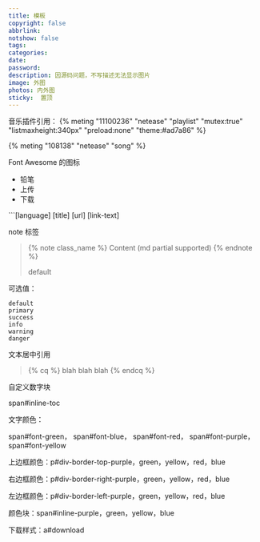 ```yaml
---
title: 模板
copyright: false
abbrlink: 
notshow: false
tags:
categories:
date:
password:
description: 因源码问题，不写描述无法显示图片
image: 外图
photos: 内外图
sticky:  置顶
---
```


音乐插件引用：
{% meting "11100236" "netease" "playlist" "mutex:true" "listmaxheight:340px" "preload:none" "theme:#ad7a86" %}

{% meting "108138" "netease" "song" %}

 Font Awesome 的图标

- <i class="fa fa-pencil"></i> 铅笔
- <i class="fa fa-cloud-upload"></i> 上传
- <i class="fa fa-download"></i> 下载

\```[language] [title] [url] [link-text]

note 标签

>{% note class_name %} Content (md partial supported) {% endnote %}
> <div class="note default"><p>default</p></div>

可选值：

    default
    primary
    success
    info
    warning
    danger


文本居中引用

>{% cq %} blah blah blah {% endcq %}

自定义数字块

span#inline-toc

文字颜色：

span#font-green， span#font-blue， span#font-red， span#font-purple， span#font-yellow

上边框颜色：p#div-border-top-purple，green，yellow，red，blue

右边框颜色：p#div-border-right-purple，green，yellow，red，blue

左边框颜色：p#div-border-left-purple，green，yellow，red，blue

颜色块：span#inline-purple，green，yellow，blue

下载样式：a#download